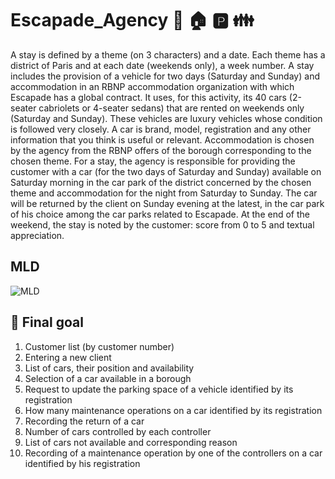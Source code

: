 # Escapade_Agency 🚙 🏠 🅿️ 👪



A stay is defined by a theme (on 3 characters) and a date. Each theme has a district of Paris and at each date (weekends only), a week number.
A stay includes the provision of a vehicle for two days (Saturday and Sunday) and accommodation in an RBNP accommodation organization with which Escapade has a global contract.
It uses, for this activity, its 40 cars (2-seater cabriolets or 4-seater sedans) that are rented on weekends only (Saturday and Sunday). These vehicles are luxury vehicles whose condition is followed very closely. A car is brand, model, registration and any other information that you think is useful or relevant.
Accommodation is chosen by the agency from the RBNP offers of the borough corresponding to the chosen theme.
For a stay, the agency is responsible for providing the customer with a car (for the two days of Saturday and Sunday) available on Saturday morning in the car park of the district concerned by the chosen theme and accommodation for the night from Saturday to Sunday. The car will be returned by the client on Sunday evening at the latest, in the car park of his choice among the car parks related to Escapade.
At the end of the weekend, the stay is noted by the customer: score from 0 to 5 and textual appreciation.

## MLD

![MLD](/Users/nathanamar/Documents/github/Escapade_Agency/MLD.png)







## 🎯 Final goal

1. Customer list (by customer number)
2. Entering a new client
3. List of cars, their position and availability
4. Selection of a car available in a borough
5. Request to update the parking space of a vehicle identified by its registration
6. How many maintenance operations on a car identified by its registration
7. Recording the return of a car
8. Number of cars controlled by each controller
9. List of cars not available and corresponding reason
10. Recording of a maintenance operation by one of the controllers on a car identified by his
registration
